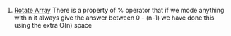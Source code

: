 1. [Rotate Array](https://leetcode.com/problems/rotate-array/)
There is a property of \% operator that if we mode anything with n it always give the answer between 0 - (n-1)
we have done this using the extra O(n) space 
